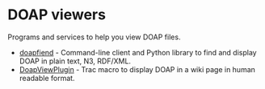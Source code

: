 # DOAP viewers

Programs and services to help you view DOAP files.

* [doapfiend](http://trac.doapspace.org/doapfiend) - Command-line client and Python library to find and display DOAP in plain text, N3, RDF/XML.
* [DoapViewPlugin](http://trac-hacks.org/wiki/DoapViewMacro) - Trac macro to display DOAP in a wiki page in human readable format.